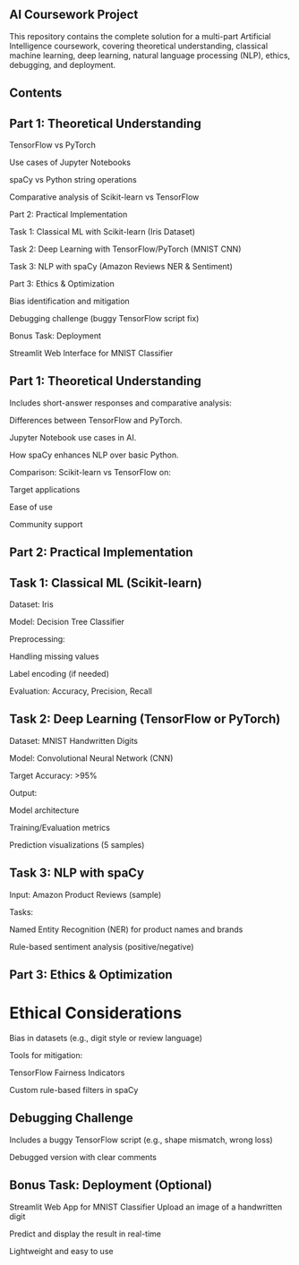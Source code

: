 ## AI Coursework Project

This repository contains the complete solution for a multi-part Artificial Intelligence coursework, covering theoretical understanding, classical machine learning, deep learning, natural language processing (NLP), ethics, debugging, and deployment.

## Contents

## Part 1: Theoretical Understanding

TensorFlow vs PyTorch

Use cases of Jupyter Notebooks

spaCy vs Python string operations

Comparative analysis of Scikit-learn vs TensorFlow

Part 2: Practical Implementation

Task 1: Classical ML with Scikit-learn (Iris Dataset)

Task 2: Deep Learning with TensorFlow/PyTorch (MNIST CNN)

Task 3: NLP with spaCy (Amazon Reviews NER & Sentiment)

Part 3: Ethics & Optimization

Bias identification and mitigation

Debugging challenge (buggy TensorFlow script fix)

Bonus Task: Deployment

Streamlit Web Interface for MNIST Classifier

## Part 1: Theoretical Understanding
Includes short-answer responses and comparative analysis:

Differences between TensorFlow and PyTorch.

Jupyter Notebook use cases in AI.

How spaCy enhances NLP over basic Python.

Comparison: Scikit-learn vs TensorFlow on:

Target applications

Ease of use

Community support

## Part 2: Practical Implementation

## Task 1: Classical ML (Scikit-learn)

Dataset: Iris

Model: Decision Tree Classifier

Preprocessing:

Handling missing values

Label encoding (if needed)

Evaluation: Accuracy, Precision, Recall


## Task 2: Deep Learning (TensorFlow or PyTorch)
Dataset: MNIST Handwritten Digits

Model: Convolutional Neural Network (CNN)

Target Accuracy: >95%

Output:

Model architecture

Training/Evaluation metrics

Prediction visualizations (5 samples)

## Task 3: NLP with spaCy
Input: Amazon Product Reviews (sample)

Tasks:

Named Entity Recognition (NER) for product names and brands

Rule-based sentiment analysis (positive/negative)

## Part 3: Ethics & Optimization

# Ethical Considerations

Bias in datasets (e.g., digit style or review language)

Tools for mitigation:

TensorFlow Fairness Indicators

Custom rule-based filters in spaCy

## Debugging Challenge

Includes a buggy TensorFlow script (e.g., shape mismatch, wrong loss)

Debugged version with clear comments


## Bonus Task: Deployment (Optional)

Streamlit Web App for MNIST Classifier
Upload an image of a handwritten digit

Predict and display the result in real-time

Lightweight and easy to use
